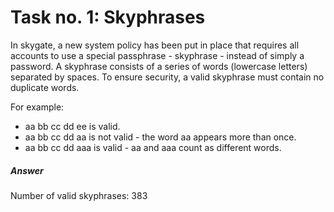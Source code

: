 # Task no. 1: Skyphrases

In  skygate,  a  new  system  policy  has  been  put  in  place  that  requires  all  accounts  to  use  a  special 
passphrase  -  skyphrase  -  instead  of simply  a  password.  A  skyphrase  consists  of  a  series  of  words 
(lowercase letters) separated by spaces. To ensure security, a valid skyphrase must contain no duplicate 
words.

For example:
<ul>
<li>aa bb cc dd ee is valid.</li>
<li>aa bb cc dd aa is not valid - the word aa appears more than once.</li>
<li>aa bb cc dd aaa is valid - aa and aaa count as different words.</li>
</ul>

##### Answer
Number of valid skyphrases: 383 